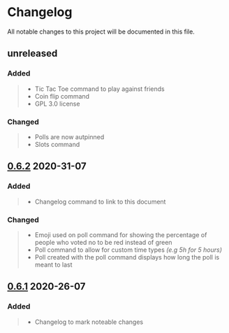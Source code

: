 # Changelog

All notable changes to this project will be documented in this file.  

## unreleased  

### Added  

>* Tic Tac Toe command to play against friends  
>* Coin flip command  
>* GPL 3.0 license  

### Changed  

>* Polls are now autpinned  
>* Slots command  
  
## [0.6.2](https://github.com/silas-hw/Consumer-Your-Calcium-Discord-Bot/tree/v0.6.2) 2020-31-07  

### Added  

>* Changelog command to link to this document  
  
### Changed  

>* Emoji used on poll command for showing the percentage of people who voted no to be red instead of green  
>* Poll command to allow for custom time types *(e.g 5h for 5 hours)*  
>* Poll created with the poll command displays how long the poll is meant to last  
  
## [0.6.1](https://github.com/silas-hw/Consumer-Your-Calcium-Discord-Bot/tree/v0.6.1) 2020-26-07  

### Added  

>* Changelog to mark noteable changes  

